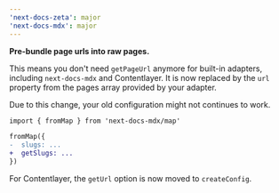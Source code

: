 ```yaml
---
'next-docs-zeta': major
'next-docs-mdx': major
---
```


**Pre-bundle page urls into raw pages.**

This means you don't need `getPageUrl` anymore for built-in adapters, including `next-docs-mdx` and Contentlayer. It is now replaced by the `url` property from the pages array provided by your adapter.

Due to this change, your old configuration might not continues to work.

```diff
import { fromMap } from 'next-docs-mdx/map'

fromMap({
-  slugs: ...
+  getSlugs: ...
})
```

For Contentlayer, the `getUrl` option is now moved to `createConfig`.